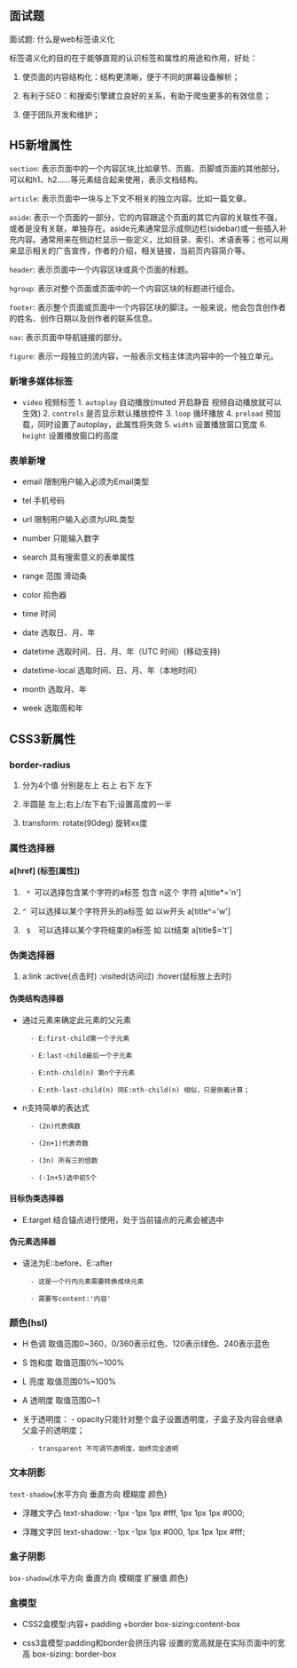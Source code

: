 ## 面试题

面试题: 什么是web标签语义化

标签语义化的目的在于能够直观的认识标签和属性的用途和作用，好处：

1. 使页面的内容结构化：结构更清晰，便于不同的屏幕设备解析；

2. 有利于SEO：和搜索引擎建立良好的关系，有助于爬虫更多的有效信息；

3. 便于团队开发和维护；

## H5新增属性

`section`: 表示页面中的一个内容区块,比如章节、页眉、页脚或页面的其他部分。可以和h1、h2……等元素结合起来使用，表示文档结构。

`article`: 表示页面中一块与上下文不相关的独立内容。比如一篇文章。

`aside`: 表示一个页面的一部分，它的内容跟这个页面的其它内容的关联性不强，或者是没有关联，单独存在。aside元素通常显示成侧边栏(sidebar)或一些插入补充内容。通常用来在侧边栏显示一些定义，比如目录、索引、术语表等；也可以用来显示相关的广告宣传，作者的介绍，相关链接，当前页内容简介等。

`header`: 表示页面中一个内容区块或真个页面的标题。

`hgroup`: 表示对整个页面或页面中的一个内容区块的标题进行组合。

`footer`: 表示整个页面或页面中一个内容区块的脚注。一般来说，他会包含创作者的姓名、创作日期以及创作者的联系信息。

`nav`: 表示页面中导航链接的部分。

`figure`: 表示一段独立的流内容，一般表示文档主体流内容中的一个独立单元。

### 新增多媒体标签

+ `video` 视频标签
        1.  `autoplay` 自动播放(muted 开启静音  视频自动播放就可以生效)
        2.  `controls` 是否显示默认播放控件
        3.  `loop` 循环播放
        4.  `preload` 预加载，同时设置了autoplay，此属性将失效
        5.  `width` 设置播放窗口宽度
        6.  `height` 设置播放窗口的高度

### 表单新增

+ email 限制用户输入必须为Email类型

+ tel 手机号码

+ url 限制用户输入必须为URL类型

+ number 只能输入数字

+ search 具有搜索意义的表单属性

+ range 范围 滑动条

+ color 拾色器

+ time 时间

+ date 选取日、月、年

+ datetime 选取时间、日、月、年（UTC 时间）(移动支持)

+ datetime-local 选取时间、日、月、年（本地时间）

+ month 选取月、年

+ week 选取周和年


## CSS3新属性

### border-radius
 
1. 分为4个值 分别是左上 右上 右下 左下

2. 半圆是 左上;右上/左下右下;设置高度的一半

3. transform: rotate(90deg) 旋转xx度

### 属性选择器

#### a[href] (标签[属性])

1.  `  *  `可以选择包含某个字符的a标签 包含 n这个 字符 a[title*='n'] 

2.  ` ^  `可以选择以某个字符开头的a标签 如 以w开头 a[title^='w'] 

3. `  $   `可以选择以某个字符结束的a标签 如 以t结束 a[title$='t']

### 伪类选择器

1. a:link :active(点击时) :visited(访问过) :hover(鼠标放上去时)

#### 伪类结构选择器

+ 通过元素来确定此元素的父元素

        - E:first-child第一个子元素
 
        - E:last-child最后一个子元素

        - E:nth-child(n) 第n个子元素

        - E:nth-last-child(n) 同E:nth-child(n) 相似，只是倒着计算；

+ n支持简单的表达式

        - (2n)代表偶数

        - (2n+1)代表奇数

        - (3n) 所有三的倍数

        - (-1n+5)选中前5个

#### 目标伪类选择器

+ E:target 结合锚点进行使用，处于当前锚点的元素会被选中

#### 伪元素选择器

+ 语法为E::before、E::after
        
        - 这是一个行内元素需要转换成块元素

        - 需要写content:'内容'

### 颜色(hsl)

+ H 色调 取值范围0~360，0/360表示红色、120表示绿色、240表示蓝色

+ S 饱和度 取值范围0%~100%

+ L 亮度 取值范围0%~100%

+ A 透明度 取值范围0~1

+ 关于透明度：
        - opacity只能针对整个盒子设置透明度，子盒子及内容会继承父盒子的透明度；

        - transparent 不可调节透明度，始终完全透明

### 文本阴影

`text-shadow`{水平方向 垂直方向 模糊度 颜色}

+ 浮雕文字凸 text-shadow: -1px -1px 1px #fff, 1px 1px 1px #000;

+ 浮雕文字凹 text-shadow: -1px -1px 1px #000, 1px 1px 1px #fff;


### 盒子阴影

`box-shadow`{水平方向 垂直方向 模糊度 扩展值 颜色}

### 盒模型

+ CSS2盒模型:内容+ padding +border box-sizing:content-box

+ css3盒模型:padding和border会挤压内容 设置的宽高就是在实际页面中的宽高   box-sizing: border-box







